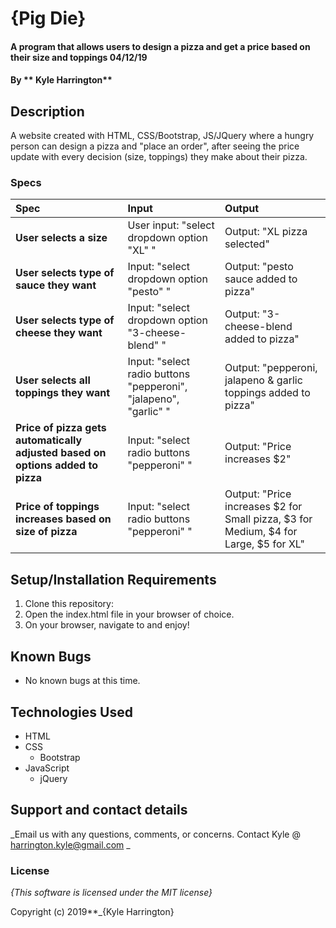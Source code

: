 # {Pig Die}

#### A program that allows users to design a pizza and get a price based on their size and toppings 04/12/19

#### By ** Kyle Harrington**

## Description

A website created with HTML, CSS/Bootstrap, JS/JQuery where a hungry person can design a pizza and "place an order", after seeing the price update with every decision (size, toppings) they make about their pizza.

### Specs
| Spec | Input | Output |
| :-------------     | :------------- | :------------- |
| **User selects a size** | User input: "select dropdown option "XL" " | Output: "XL pizza selected" |
| **User selects type of sauce they want**| Input: "select dropdown option "pesto" " | Output: "pesto sauce added to pizza" |
| **User selects type of cheese they want**| Input: "select dropdown option "3-cheese-blend" " | Output: "3-cheese-blend added to pizza" |
| **User selects all toppings they want**| Input: "select radio buttons "pepperoni", "jalapeno", "garlic" " | Output: "pepperoni, jalapeno & garlic toppings added to pizza" |
| **Price of pizza gets automatically adjusted based on options added to pizza**| Input: "select radio buttons "pepperoni" " | Output: "Price increases $2" |
| **Price of toppings increases based on size of pizza**| Input: "select radio buttons "pepperoni" " | Output: "Price increases $2 for Small pizza, $3 for Medium, $4 for Large, $5 for XL" |

## Setup/Installation Requirements


1. Clone this repository:
4. Open the index.html file in your browser of choice.
5. On your browser, navigate to and enjoy!

## Known Bugs
* No known bugs at this time.

## Technologies Used
* HTML
* CSS
  * Bootstrap
* JavaScript
  * jQuery

## Support and contact details

_Email us with any questions, comments, or concerns. Contact Kyle @ harrington.kyle@gmail.com _

### License

*{This software is licensed under the MIT license}*

Copyright (c) 2019**_{Kyle Harrington}
